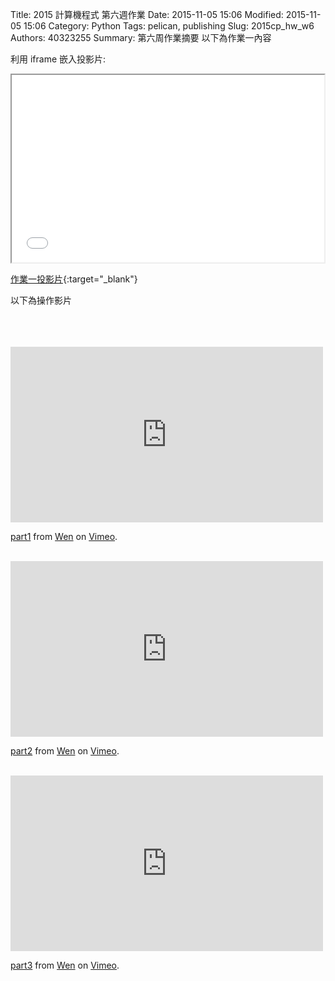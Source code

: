 Title: 2015 計算機程式 第六週作業
Date: 2015-11-05 15:06
Modified: 2015-11-05 15:06
Category: Python
Tags: pelican, publishing
Slug: 2015cp_hw_w6
Authors: 40323255
Summary: 第六周作業摘要
以下為作業一內容

利用 iframe 嵌入投影片:

<iframe src="simplest4.html" width="500" height="300"></iframe>

[作業一投影片](simplest4.html){:target="_blank"}

<p>以下為操作影片<p>
<br/>
<https://copy.com/UROvg8KgZeBlRnEO>
<br/>
<https://copy.com/Uifj8lpsVniO6OMS>
<br/>
<https://copy.com/cXJ1cZDVBt8vzpD1
<br/>
<iframe src="https://player.vimeo.com/video/144589840" width="500" height="281" frameborder="0" webkitallowfullscreen mozallowfullscreen allowfullscreen></iframe>
<p><a href="https://vimeo.com/144589840">part1</a> from <a href="https://vimeo.com/user45488436">Wen</a> on <a href="https://vimeo.com">Vimeo</a>.</p>
<br/>
<iframe src="https://player.vimeo.com/video/144590229" width="500" height="281" frameborder="0" webkitallowfullscreen mozallowfullscreen allowfullscreen></iframe>
<p><a href="https://vimeo.com/144590229">part2</a> from <a href="https://vimeo.com/user45488436">Wen</a> on <a href="https://vimeo.com">Vimeo</a>.</p>
<br/>
<iframe src="https://player.vimeo.com/video/144592242" width="500" height="281" frameborder="0" webkitallowfullscreen mozallowfullscreen allowfullscreen></iframe>
<p><a href="https://vimeo.com/144592242">part3</a> from <a href="https://vimeo.com/user45488436">Wen</a> on <a href="https://vimeo.com">Vimeo</a>.</p>